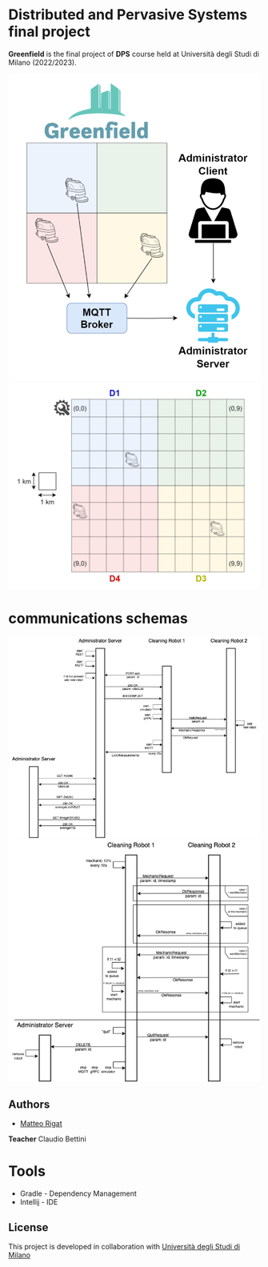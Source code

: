 
# Distributed and Pervasive Systems final project

**Greenfield** is the final project of **DPS** course held
at Università degli Studi di Milano (2022/2023).

![Image of the city](images/greenfield.png)
![Image of the city](images/districts.png)


# communications schemas
![Initialization](images/init.png)
![Mechanic](images/mechanic.png)


## Authors
* [Matteo Rigat](https://github.com/MatteoRigat)

**Teacher** Claudio Bettini

# Tools
* Gradle - Dependency Management
* Intellij - IDE

## License
This project is developed in collaboration with [Università degli Studi di Milano](https://www.unimi.it/)
